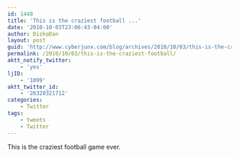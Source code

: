 ```yaml
---
id: 1448
title: 'This is the craziest football ...'
date: '2010-10-03T23:06:43-04:00'
author: DizkoDan
layout: post
guid: 'http://www.cyberjunx.com/blog/archives/2010/10/03/this-is-the-craziest-football/'
permalink: /2010/10/03/this-is-the-craziest-football/
aktt_notify_twitter:
    - 'yes'
ljID:
    - '1099'
aktt_twitter_id:
    - '26328321712'
categories:
    - Twitter
tags:
    - tweets
    - Twitter
---
```


This is the craziest football game ever.